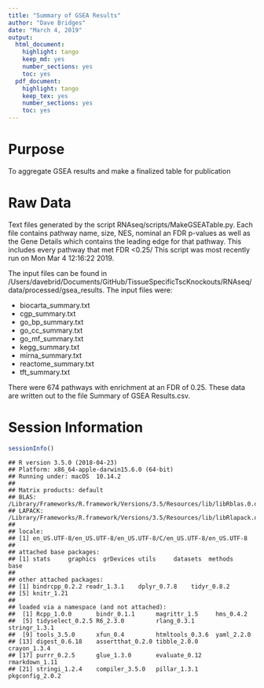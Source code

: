 ```yaml
---
title: "Summary of GSEA Results"
author: "Dave Bridges"
date: "March 4, 2019"
output:
  html_document:
    highlight: tango
    keep_md: yes
    number_sections: yes
    toc: yes
  pdf_document:
    highlight: tango
    keep_tex: yes
    number_sections: yes
    toc: yes
---
```




# Purpose

To aggregate GSEA results and make a finalized table for publication

# Raw Data

Text files generated by the script RNAseq/scripts/MakeGSEATable.py.  Each file contains pathway name, size, NES, nominal an FDR p-values as well as the Gene Details which contains the leading edge for that pathway.  This includes every pathway that met FDR <0.25/  This script was most recently run on Mon Mar  4 12:16:22 2019.



The input files can be found in /Users/davebrid/Documents/GitHub/TissueSpecificTscKnockouts/RNAseq/data/processed/gsea_results.  The input files were:

- biocarta_summary.txt
- cgp_summary.txt
- go_bp_summary.txt
- go_cc_summary.txt
- go_mf_summary.txt
- kegg_summary.txt
- mirna_summary.txt
- reactome_summary.txt
- tft_summary.txt

There were 674 pathways with enrichment at an FDR of 0.25.  These data are written out to the file Summary of GSEA Results.csv.


# Session Information


```r
sessionInfo()
```

```
## R version 3.5.0 (2018-04-23)
## Platform: x86_64-apple-darwin15.6.0 (64-bit)
## Running under: macOS  10.14.2
## 
## Matrix products: default
## BLAS: /Library/Frameworks/R.framework/Versions/3.5/Resources/lib/libRblas.0.dylib
## LAPACK: /Library/Frameworks/R.framework/Versions/3.5/Resources/lib/libRlapack.dylib
## 
## locale:
## [1] en_US.UTF-8/en_US.UTF-8/en_US.UTF-8/C/en_US.UTF-8/en_US.UTF-8
## 
## attached base packages:
## [1] stats     graphics  grDevices utils     datasets  methods   base     
## 
## other attached packages:
## [1] bindrcpp_0.2.2 readr_1.3.1    dplyr_0.7.8    tidyr_0.8.2   
## [5] knitr_1.21    
## 
## loaded via a namespace (and not attached):
##  [1] Rcpp_1.0.0       bindr_0.1.1      magrittr_1.5     hms_0.4.2       
##  [5] tidyselect_0.2.5 R6_2.3.0         rlang_0.3.1      stringr_1.3.1   
##  [9] tools_3.5.0      xfun_0.4         htmltools_0.3.6  yaml_2.2.0      
## [13] digest_0.6.18    assertthat_0.2.0 tibble_2.0.0     crayon_1.3.4    
## [17] purrr_0.2.5      glue_1.3.0       evaluate_0.12    rmarkdown_1.11  
## [21] stringi_1.2.4    compiler_3.5.0   pillar_1.3.1     pkgconfig_2.0.2
```

